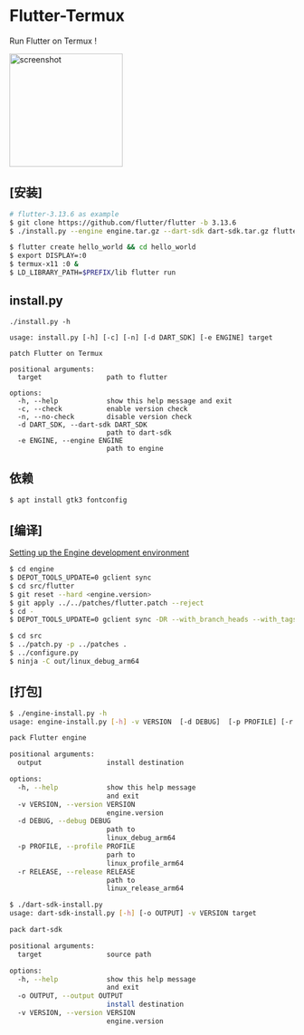 # Flutter-Termux

Run Flutter on Termux !

<img src="https://raw.githubusercontent.com/mumumusuc/Flutter-Termux/main/image/screenshot.jpg" alt="screenshot" width="200" align=center />


## [安装]

```bash
# flutter-3.13.6 as example
$ git clone https://github.com/flutter/flutter -b 3.13.6
$ ./install.py --engine engine.tar.gz --dart-sdk dart-sdk.tar.gz flutter

$ flutter create hello_world && cd hello_world
$ export DISPLAY=:0
$ termux-x11 :0 &
$ LD_LIBRARY_PATH=$PREFIX/lib flutter run
```

install.py
---

```
./install.py -h

usage: install.py [-h] [-c] [-n] [-d DART_SDK] [-e ENGINE] target

patch Flutter on Termux

positional arguments:
  target                path to flutter

options:
  -h, --help            show this help message and exit
  -c, --check           enable version check
  -n, --no-check        disable version check
  -d DART_SDK, --dart-sdk DART_SDK
                        path to dart-sdk
  -e ENGINE, --engine ENGINE
                        path to engine
```

依赖
---

```bash
$ apt install gtk3 fontconfig
```

## [编译]

[Setting up the Engine development environment](https://github.com/flutter/flutter/wiki/Setting-up-the-Engine-development-environment)

```bash
$ cd engine
$ DEPOT_TOOLS_UPDATE=0 gclient sync
$ cd src/flutter
$ git reset --hard <engine.version>
$ git apply ../../patches/flutter.patch --reject
$ cd -
$ DEPOT_TOOLS_UPDATE=0 gclient sync -DR --with_branch_heads --with_tags -v

$ cd src
$ ../patch.py -p ../patches .
$ ../configure.py
$ ninja -C out/linux_debug_arm64
```

## [打包]

```bash
$ ./engine-install.py -h
usage: engine-install.py [-h] -v VERSION  [-d DEBUG]  [-p PROFILE] [-r RELEASE] output

pack Flutter engine

positional arguments:
  output                install destination

options:
  -h, --help            show this help message
                        and exit
  -v VERSION, --version VERSION
                        engine.version
  -d DEBUG, --debug DEBUG
                        path to
                        linux_debug_arm64
  -p PROFILE, --profile PROFILE
                        parh to
                        linux_profile_arm64
  -r RELEASE, --release RELEASE
                        path to
                        linux_release_arm64
```

```bash
$ ./dart-sdk-install.py
usage: dart-sdk-install.py [-h] [-o OUTPUT] -v VERSION target

pack dart-sdk

positional arguments:
  target                source path

options:
  -h, --help            show this help message
                        and exit
  -o OUTPUT, --output OUTPUT
                        install destination
  -v VERSION, --version VERSION
                        engine.version
